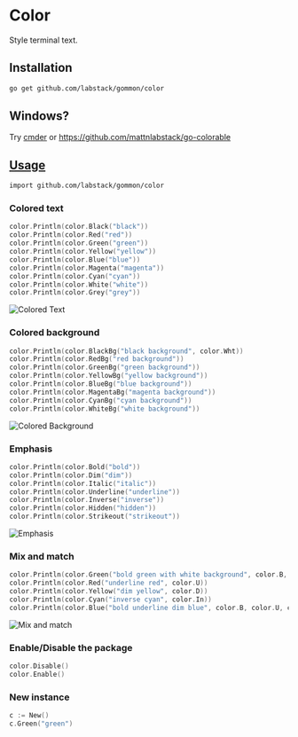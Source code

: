 # Color

Style terminal text.

## Installation

```sh
go get github.com/labstack/gommon/color
```

## Windows?

Try [cmder](http://bliker.github.io/cmder) or https://github.com/mattnlabstack/go-colorable

## [Usage](https://github.com/labstack/gommon/blob/master/color/color_test.go)

```sh
import github.com/labstack/gommon/color
```

### Colored text

```go
color.Println(color.Black("black"))
color.Println(color.Red("red"))
color.Println(color.Green("green"))
color.Println(color.Yellow("yellow"))
color.Println(color.Blue("blue"))
color.Println(color.Magenta("magenta"))
color.Println(color.Cyan("cyan"))
color.Println(color.White("white"))
color.Println(color.Grey("grey"))
```
![Colored Text](http://i.imgur.com/8RtY1QR.png)

### Colored background

```go
color.Println(color.BlackBg("black background", color.Wht))
color.Println(color.RedBg("red background"))
color.Println(color.GreenBg("green background"))
color.Println(color.YellowBg("yellow background"))
color.Println(color.BlueBg("blue background"))
color.Println(color.MagentaBg("magenta background"))
color.Println(color.CyanBg("cyan background"))
color.Println(color.WhiteBg("white background"))
```
![Colored Background](http://i.imgur.com/SrrS6lw.png)

### Emphasis

```go
color.Println(color.Bold("bold"))
color.Println(color.Dim("dim"))
color.Println(color.Italic("italic"))
color.Println(color.Underline("underline"))
color.Println(color.Inverse("inverse"))
color.Println(color.Hidden("hidden"))
color.Println(color.Strikeout("strikeout"))
```
![Emphasis](http://i.imgur.com/3RSJBbc.png)

### Mix and match

```go
color.Println(color.Green("bold green with white background", color.B, color.WhtBg))
color.Println(color.Red("underline red", color.U))
color.Println(color.Yellow("dim yellow", color.D))
color.Println(color.Cyan("inverse cyan", color.In))
color.Println(color.Blue("bold underline dim blue", color.B, color.U, color.D))
```
![Mix and match](http://i.imgur.com/jWGq9Ca.png)

### Enable/Disable the package

```go
color.Disable()
color.Enable()
```

### New instance

```go
c := New()
c.Green("green")
```
